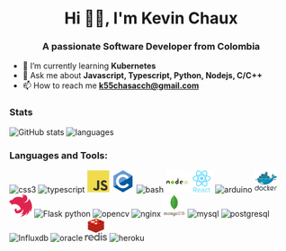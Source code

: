 <h1 align="center">Hi 👋🏼, I'm Kevin Chaux</h1>
<h3 align="center">A passionate Software Developer from Colombia</h3>


- 🌱 I’m currently learning **Kubernetes**
- 💬 Ask me about **Javascript, Typescript, Python, Nodejs, C/C++**
- 📫 How to reach me **k55chasacch@gmail.com**


<h3 align="left">Stats</h3>

![GitHub stats](https://github-readme-stats.vercel.app/api?username=kchauxs&count_private=true&show_icons=true&theme=tokyonight&border_radius=20&hide=contribs) ![languages](https://github-readme-stats.vercel.app/api/top-langs/?username=kchauxs&theme=tokyonight&border_radius=20&layout=compact)

<h3 align="left">Languages and Tools:</h3>

<p align="left">
   <img src="https://upload.wikimedia.org/wikipedia/commons/thumb/c/c3/Python-logo-notext.svg/1200px-Python-logo-notext.svg.png" alt="css3" width="40" height="40"/> 

   <img src="https://upload.wikimedia.org/wikipedia/commons/thumb/4/4c/Typescript_logo_2020.svg/1024px-Typescript_logo_2020.svg.png" alt="typescript" width="40" height="40"/> 

   <img src="https://raw.githubusercontent.com/devicons/devicon/master/icons/javascript/javascript-original.svg" alt="javascript" width="40" height="40"/>
   
   <img src="https://raw.githubusercontent.com/devicons/devicon/master/icons/c/c-original.svg" alt="c" width="40" height="40"/>

  <img src="https://www.vectorlogo.zone/logos/gnu_bash/gnu_bash-icon.svg" alt="bash" width="40" height="40"/> 

  <img src="https://raw.githubusercontent.com/devicons/devicon/master/icons/nodejs/nodejs-original-wordmark.svg" alt="nodejs" width="40" height="40"/>

   <img src="https://raw.githubusercontent.com/devicons/devicon/master/icons/react/react-original-wordmark.svg" alt="react" width="40" height="40"/> 

   <img src="https://cdn.worldvectorlogo.com/logos/arduino-1.svg" alt="arduino" width="40" height="40"/>

   <img src="https://raw.githubusercontent.com/devicons/devicon/master/icons/docker/docker-original-wordmark.svg" alt="docker" width="40" height="40"/>

   <img src="https://raw.githubusercontent.com/devicons/devicon/master/icons/nestjs/nestjs-plain.svg" alt="nestjs" width="40" height="40"/> 

   <img src="https://www.kindpng.com/picc/m/188-1882559_python-flask-hd-png-download.png" alt="Flask python" width="40" height="40"/> 
 
   <img src="https://www.vectorlogo.zone/logos/opencv/opencv-icon.svg" alt="opencv" width="40" height="40"/>
  
   <img src="https://www.vozidea.com/wp-content/uploads/2017/07/nginx.png" alt="nginx" width="40" height="40"/> 

   <img src="https://raw.githubusercontent.com/devicons/devicon/master/icons/mongodb/mongodb-original-wordmark.svg" alt="mongodb" width="40" height="40"/>
 
   <img src="https://pbs.twimg.com/profile_images/1255113654049128448/J5Yt92WW.png" alt="mysql" width="40" height="40"/> 

   <img src="https://upload.wikimedia.org/wikipedia/commons/2/29/Postgresql_elephant.svg" alt="postgresql" width="40" height="40"/> 
  
   <img src="https://influxdata.github.io/branding/img/downloads/influxdata-logo--symbol--pool.svg" alt="Influxdb" width="40" height="40"/> 
   
   <img src="https://image.winudf.com/v2/image1/Y29tLm9yYWNsZS53ZWJjZW50ZXIuY29udGVudC5hbmRyb2lkX2ljb25fMTU5OTU4MzE3M18wMTI/icon.png?w=170&fakeurl=1" alt="oracle" width="40" height="40"/> 

   <img src="https://raw.githubusercontent.com/devicons/devicon/master/icons/redis/redis-original-wordmark.svg" alt="redis" width="40" height="40"/> 
   
   <img src="https://www.vectorlogo.zone/logos/heroku/heroku-icon.svg" alt="heroku" width="40" height="40"/>
</p>


